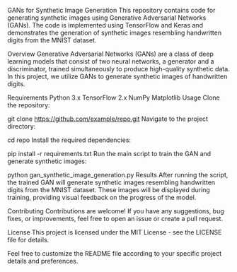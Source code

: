 GANs for Synthetic Image Generation
This repository contains code for generating synthetic images using Generative Adversarial Networks (GANs). The code is implemented using TensorFlow and Keras and demonstrates the generation of synthetic images resembling handwritten digits from the MNIST dataset.

Overview
Generative Adversarial Networks (GANs) are a class of deep learning models that consist of two neural networks, a generator and a discriminator, trained simultaneously to produce high-quality synthetic data. In this project, we utilize GANs to generate synthetic images of handwritten digits.

Requirements
Python 3.x
TensorFlow 2.x
NumPy
Matplotlib
Usage
Clone the repository:

git clone https://github.com/example/repo.git
Navigate to the project directory:

cd repo
Install the required dependencies:

pip install -r requirements.txt
Run the main script to train the GAN and generate synthetic images:

python gan_synthetic_image_generation.py
Results
After running the script, the trained GAN will generate synthetic images resembling handwritten digits from the MNIST dataset. These images will be displayed during training, providing visual feedback on the progress of the model.

Contributing
Contributions are welcome! If you have any suggestions, bug fixes, or improvements, feel free to open an issue or create a pull request.

License
This project is licensed under the MIT License - see the LICENSE file for details.

Feel free to customize the README file according to your specific project details and preferences.


